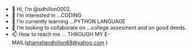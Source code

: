 - 👋 Hi, I’m @sdhillon0002
- 👀 I’m interested in ...CODING 
- 🌱 I’m currently learning ...PYTHON LANGUAGE
- 💞️ I’m looking to collaborate on ...college assesment and on good deeds.
- 📫 How to reach me ... THROUGH MY E-MAIL(shamsherdhillon68@yahoo.com )

<!---
sdhillon0002/sdhillon0002 is a ✨ special ✨ repository because its `README.md` (this file) appears on your GitHub profile.
You can click the Preview link to take a look at your changes.
--->
